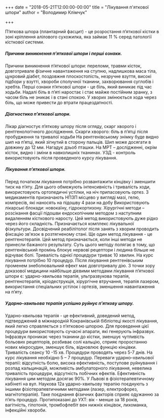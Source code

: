 +++
date = "2018-05-21T12:00:00-00:00"
title = "Лікування п'яткової шпори"
author = "Володимир Клімчук"

+++

П’яткова шпора (плантарний фасцит) - це розростання п’яткової кістки в зоні кріплення алілового сухожилка, яка займає 11 % серед патології кісткової системи. 

##### Причини виникнення п’яткової шпори і перші ознаки.

Причини виникнення п’яткової шпори: переломи, травми кісток, довготривале фізичне навантаження на ступню, надлишкова маса тіла, цукровий діабет, поздовжня плоскостопість, незручне взуття, високі підбори у взутті, хвороби сполучної тканини, захворювання суглобів і хребта. Перші ознаки п’яткової шпори - це біль, який виникає під час ходьби. Надалі біль в п’яті наростає і стає майже постійним зранку, з часом біль не зникає і в стані спокою. У хворих змінюється хода через біль, що може привести до втрати працездатності.

##### Діагностика п’яткової шпори.

Лікар діагностує п’яткову шпору після огляду, скарг хворого і рентгенологічного дослідження. Скарги хворого: біль в п’ятці після пробудження та тривалої ходьби На рентгенівському знімку буде видно шип на п’ятці, який зігнутий в сторону пальців. Шип може досягати в довжину до 12 мм. Нагадує дзьоб пташки. На МРТ – дослідженні, окрім кісток, видно і зміни в навколишніх тканинах. УЗД - контроль використовують після проведеного курсу лікування.

##### Лікування п’яткової шпори.

Перед початком лікування потрібно розвантажити кінцівку і зменшити тиск на п’яту. Для цього обмежують інтенсивність і тривалість ходи, використовують ортопедичні устілки, на ніч припасовують ортез. З медикаментів призначають НПЗП місцево у вигляді мазі, гелю, компресів, які наносять на підошву 4 рази на добу Використовують лікарські блокади: новокаїну, гідрокортизону. Хірургічні методи – розсікання фасції підошви ендоскопічним методом з наступним видаленням кісткового наросту. Цей метод використовують дуже рідко через його складність. Призначається комплекс лікувальної фізкультури. Досвідчений реабілітолог після занять з хворим проводить фіксацію зв'язок в розтягненому стані. Ще один метод лікування - це рентгенотерапія. Цей метод призначається, коли інші методи не принесли бажаного результату. Суть цього методу полягає в тому, що рентгенівський промінь блокує нервові рецептори і людина більше не відчуває болі. Тривалість однієї процедури триває 10 хвилин. На курс лікування потрібно 10 процедур. Після лікування рентгенівським променем знеболювальний ефект має довготривалу дію. З точки зору доказової медицини найбільше дієвими методами лікування п’яткової шпори є: ударно-хвильова терапія, ультразвукова терапія, рентгенотерапія, кріодеструкція, хірургічне втручання, терапія лазером, використання спеціальних устілок і ортезів, зменшення навантаження на п’яту. 
 
##### Ударно–хвильова терапія  успішно руйнує п’яткову шпору.

Ударно-хвильова терапія - це ефективний, доведений метод, підтверджений в міжнародній Кокранівській бібліотеці якості лікування, який легко справляється з п’ятковою шпорою. Для проведення цієї процедури використовують сучасні апарати, які генерують інфразвук. Інфразвук проникає через тканини до кістки, зменшує чутливість больових рецепторів, розбиває солі кальцію, сприяє проростанню нових мікросудин, зменшує біль, відновлює функцію кінцівки. Тривалість сеансу 10 -15 хв. Процедури проводять через 5-7 днів. На курс лікування необхідно 5 – 7 процедур. Переваги ударно–хвильової терапії: відсутність болю, висока ефективність, поступове руйнування і розпад кальцинацій, можливість амбулаторного лікування, невелика тривалість процедури, відсутність побічних ефектів. Ефективність лікування цим методом досягає 90%. У Львові в фізіотерапевтичному кабінеті на вул. Наукова 12а  ударно-хвильову терапію поєднують з іншими фізіотерапевтичними методами (лазер, електрофорез, магнітотерапія). Таке поєднання фізичних факторів сприяє одужанню за п’ять процедур.  Протипоказані до УХТ: вік - менше за 18 років, вагітність, гіпотонія, тромбофлебіт вен нижніх кінцівок, лихоманка, інфекційні хвороби.